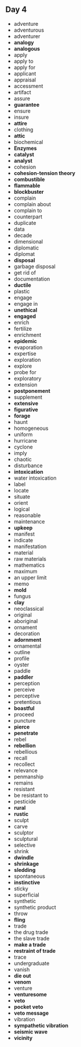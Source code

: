 ## Day 4

- adventure
- adventurous
- adventurer
- **analogy**
- **analogous**
- apply
- apply to 
- apply for
- applicant
- appraisal
- accessment
- artifact
- assure
- **guarantee**
- ensure
- insure
- **attire**
- clothing
- **attic**
- biochemical
- **Enzymes**
- **catalyst**
- **analyst**
- cohesion
- **cohesion-tension theory**
- **combustible**
- **flammable**
- **blockbuster**
- complain
- complain about
- complain to
- counterpart
- duplicate
- data
- decade
- dimensional
- diplomatic
- diplomat
- **disposal**
- garbage disposal
- get rid of
- documentation
- **ductile**
- plastic
- engage
- engage in 
- **unethical**
- **engaged**
- enrich
- fertilize
- enrichment
- **epidemic**
- evaporation
- expertise
- exploration
- explore
- probe for
- exploratory
- extension
- **postponement**
- supplement
- **extensive**
- **figurative**
- **forage**
- haunt
- homogeneous
- uniform
- hurricane
- cyclone
- imply
- chaotic
- disturbance
- **intoxication**
- water intoxication
- label
- locate
- situate
- orient
- logical
- reasonable
- maintenance
- **upkeep**
- manifest
- indicate
- manifestation
- material
- raw materials
- mathematics
- maximum
- an upper limit
- memo
- **mold**
- fungus
- **clay**
- neoclassical
- original
- aboriginal
- ornament
- decoration
- **adornment**
- ornamental
- outline
- profile
- oyster
- paddle
- **paddler**
- perception
- perceive
- perceptive
- pretentious
- **boastful**
- proceed
- puncture
- **pierce**
- **penetrate**
- rebel
- **rebellion**
- rebellious
- recall
- recollect
- relevance
- penmanship
- remains
- resistant
- be resistant to
- pesticide
- **rural**
- **rustic**
- sculpt
- carve
- sculptor
- sculptural
- selective
- shrink
- **dwindle**
- **shrinkage**
- **sledding**
- spontaneous
- **instinctive**
- sticky
- superficial
- synthetic
- synthetic product
- throw
- **fling**
- trade
- the drug trade
- the slave trade
- **make a trade**
- **restraint of trade**
- trace
- undergraduate
- vanish
- **die out**
- **venom**
- venture
- **venturesome**
- **veto**
- **pocket veto**
- **veto message**
- vibration
- **sympathetic vibration**
- **seismic wave**
- **vicinity**

